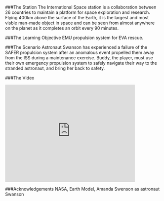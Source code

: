 ###The Station
The International Space station is a collaboration between 26 countries to maintain a platform for space exploration and research. Flying 400km above the surface of the Earth, it is the largest and most visble man-made object in space and can be seen from almost anywhere on the planet as it completes an orbit every 90 minutes.

###The Learning Objective
EMU propulsion system for EVA rescue.

###The Scenario
Astronaut Swanson has experienced a failure of the SAFER propulsion system after an anomalous event propelled them away from the ISS during a maintenance exercise. Buddy, the player, must use their own emergency propulsion system to safely navigate their way to the stranded astronaut, and bring her back to safety.

###The Video
<iframe width="420" height="315" src="https://www.youtube.com/embed/VDDnuZAL9ps" frameborder="0" allowfullscreen></iframe>

###Acknowledgements
NASA, Earth Model, Amanda Swenson as astronaut Swanson


